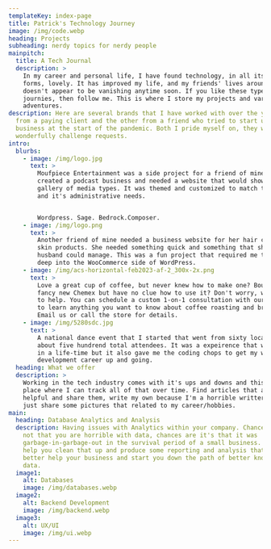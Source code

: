 ```yaml
---
templateKey: index-page
title: Patrick's Technology Journey
image: /img/code.webp
heading: Projects
subheading: nerdy topics for nerdy people
mainpitch:
  title: A Tech Journal
  description: >
    In my career and personal life, I have found technology, in all its various
    forms, lovely. It has improved my life, and my friends' lives around me, and
    doesn't appear to be vanishing anytime soon. If you like these types of
    journies, then follow me. This is where I store my projects and various
    adventures.
description: Here are several brands that I have worked with over the years. One
  from a paying client and the other from a friend who tried to start up a
  business at the start of the pandemic. Both I pride myself on, they were
  wonderfully challenge requests.
intro:
  blurbs:
    - image: /img/logo.jpg
      text: >
        Moufpiece Entertainment was a side project for a friend of mine. He
        created a podcast business and needed a website that would showcase his
        gallery of media types. It was themed and customized to match the brand
        and it's administrative needs.


        Wordpress. Sage. Bedrock.Composer.
    - image: /img/logo.png
      text: >
        Another friend of mine needed a business website for her hair care and
        skin products. She needed something quick and something that she and her
        husband could manage. This was a fun project that required me to dig
        deep into the WooCommerce side of WordPress.
    - image: /img/acs-horizontal-feb2023-af-2_300x-2x.png
      text: >
        Love a great cup of coffee, but never knew how to make one? Bought a
        fancy new Chemex but have no clue how to use it? Don't worry, we’re here
        to help. You can schedule a custom 1-on-1 consultation with our baristas
        to learn anything you want to know about coffee roasting and brewing.
        Email us or call the store for details.
    - image: /img/5280sdc.jpg
      text: >
        A national dance event that I started that went from sixty locals to
        about five hundrend total attendees. It was a expeirence that was once
        in a life-time but it also gave me the coding chops to get my web
        development career up and going.
  heading: What we offer
  description: >
    Working in the tech industry comes with it's ups and downs and this is a
    place where I can track all of that over time. Find articles that are
    helpful and share them, write my own because I'm a horrible writter, and
    just share some pictures that related to my career/hobbies.
main:
  heading: Database Analytics and Analysis
  description: Having issues with Analytics within your company. Chances are it's
    not that you are horrible with data, chances are it's that it was
    garbage-in-garbage-out in the survival period of a small business. Let me
    help you clean that up and produce some reporting and analysis that will
    better help your business and start you down the path of better knowing your
    data.
  image1:
    alt: Databases
    image: /img/databases.webp
  image2:
    alt: Backend Development
    image: /img/backend.webp
  image3:
    alt: UX/UI
    image: /img/ui.webp
---
```


